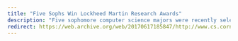 ```yaml
---
title: "Five Sophs Win Lockheed Martin Research Awards"
description: "Five sophomore computer science majors were recently selected as this year's recipients of the Lockheed Martin Awards for Outstanding Achievement and Academic Service."
redirect: https://web.archive.org/web/20170617185847/http://www.cs.cornell.edu/ugrad/NewsOther/NewsSpring2000.html#Lockheed%20Winners2000
---
```

